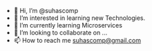 - 👋 Hi, I’m @suhascomp
- 👀 I’m interested in learning new Technologies.
- 🌱 I’m currently learning Microservices
- 💞️ I’m looking to collaborate on ...
- 📫 How to reach me suhascomp@gmail.com

<!---
suhascomp/suhascomp is a ✨ special ✨ repository because its `README.md` (this file) appears on your GitHub profile.
You can click the Preview link to take a look at your changes.
--->
